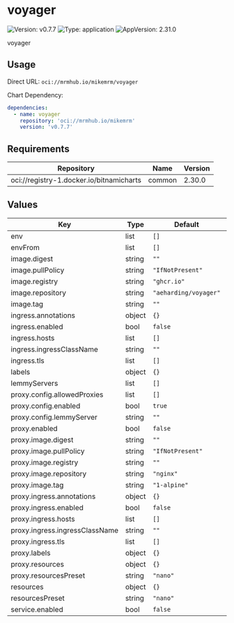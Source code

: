 # voyager

![Version: v0.7.7](https://img.shields.io/badge/Version-v0.7.7-informational?style=flat-square) ![Type: application](https://img.shields.io/badge/Type-application-informational?style=flat-square) ![AppVersion: 2.31.0](https://img.shields.io/badge/AppVersion-2.31.0-informational?style=flat-square)

voyager

## Usage

Direct URL: `oci://mrmhub.io/mikemrm/voyager`

Chart Dependency:

```yaml
dependencies:
  - name: voyager
    repository: 'oci://mrmhub.io/mikemrm'
    version: 'v0.7.7'
```

## Requirements

| Repository | Name | Version |
|------------|------|---------|
| oci://registry-1.docker.io/bitnamicharts | common | 2.30.0 |

## Values

| Key | Type | Default | Description |
|-----|------|---------|-------------|
| env | list | `[]` |  |
| envFrom | list | `[]` |  |
| image.digest | string | `""` |  |
| image.pullPolicy | string | `"IfNotPresent"` |  |
| image.registry | string | `"ghcr.io"` |  |
| image.repository | string | `"aeharding/voyager"` |  |
| image.tag | string | `""` |  |
| ingress.annotations | object | `{}` |  |
| ingress.enabled | bool | `false` |  |
| ingress.hosts | list | `[]` |  |
| ingress.ingressClassName | string | `""` |  |
| ingress.tls | list | `[]` |  |
| labels | object | `{}` |  |
| lemmyServers | list | `[]` |  |
| proxy.config.allowedProxies | list | `[]` |  |
| proxy.config.enabled | bool | `true` |  |
| proxy.config.lemmyServer | string | `""` |  |
| proxy.enabled | bool | `false` |  |
| proxy.image.digest | string | `""` |  |
| proxy.image.pullPolicy | string | `"IfNotPresent"` |  |
| proxy.image.registry | string | `""` |  |
| proxy.image.repository | string | `"nginx"` |  |
| proxy.image.tag | string | `"1-alpine"` |  |
| proxy.ingress.annotations | object | `{}` |  |
| proxy.ingress.enabled | bool | `false` |  |
| proxy.ingress.hosts | list | `[]` |  |
| proxy.ingress.ingressClassName | string | `""` |  |
| proxy.ingress.tls | list | `[]` |  |
| proxy.labels | object | `{}` |  |
| proxy.resources | object | `{}` |  |
| proxy.resourcesPreset | string | `"nano"` |  |
| resources | object | `{}` |  |
| resourcesPreset | string | `"nano"` |  |
| service.enabled | bool | `false` |  |

